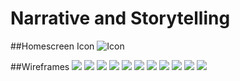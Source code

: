 # Narrative and Storytelling

##Homescreen Icon
![Icon](https://github.com/JemmaEagleson/Narrative-and-Storytelling/blob/master/IMAGES/ICON.png?raw=true)

##Wireframes
![](https://github.com/JemmaEagleson/Narrative-and-Storytelling/blob/master/IMAGES/B1.png?raw=true)
![](https://github.com/JemmaEagleson/Narrative-and-Storytelling/blob/master/IMAGES/B2.png?raw=true)
![](https://raw.githubusercontent.com/JemmaEagleson/Narrative-and-Storytelling/4e720841d4233d5c769ffd18b2d0e4292ded4ebf/IMAGES/B3.png)
![](https://raw.githubusercontent.com/JemmaEagleson/Narrative-and-Storytelling/4e720841d4233d5c769ffd18b2d0e4292ded4ebf/IMAGES/B4.png)
![](https://raw.githubusercontent.com/JemmaEagleson/Narrative-and-Storytelling/4e720841d4233d5c769ffd18b2d0e4292ded4ebf/IMAGES/B5.png)
![](https://raw.githubusercontent.com/JemmaEagleson/Narrative-and-Storytelling/4e720841d4233d5c769ffd18b2d0e4292ded4ebf/IMAGES/B6.png)
![](https://raw.githubusercontent.com/JemmaEagleson/Narrative-and-Storytelling/4e720841d4233d5c769ffd18b2d0e4292ded4ebf/IMAGES/B7.png)
![](https://github.com/JemmaEagleson/Narrative-and-Storytelling/blob/master/IMAGES/B8.png?raw=true)
![](https://github.com/JemmaEagleson/Narrative-and-Storytelling/blob/master/IMAGES/B10.png?raw=true)
![](https://github.com/JemmaEagleson/Narrative-and-Storytelling/blob/master/IMAGES/B11.png?raw=true)
![](https://github.com/JemmaEagleson/Narrative-and-Storytelling/blob/master/IMAGES/B12.png?raw=true)
